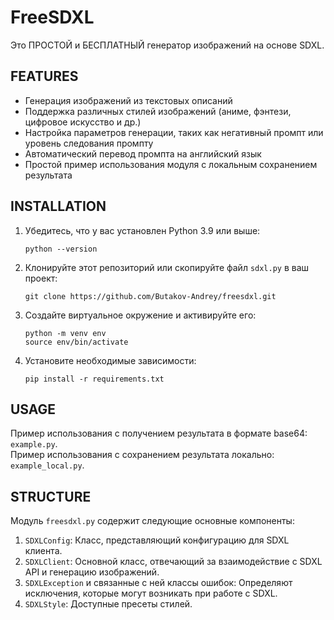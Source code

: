 # FreeSDXL
Это ПРОСТОЙ и БЕСПЛАТНЫЙ генератор изображений на основе SDXL.

## FEATURES
- Генерация изображений из текстовых описаний
- Поддержка различных стилей изображений (аниме, фэнтези, цифровое искусство и др.)
- Настройка параметров генерации, таких как негативный промпт или уровень следования промпту
- Автоматический перевод промпта на английский язык
- Простой пример использования  модуля с локальным сохранением результата

## INSTALLATION
1. Убедитесь, что у вас установлен Python 3.9 или выше:
    ```
    python --version
    ```
2. Клонируйте этот репозиторий или скопируйте файл `sdxl.py` в ваш проект:
    ```
    git clone https://github.com/Butakov-Andrey/freesdxl.git
    ```
3. Создайте виртуальное окружение и активируйте его:
    ```
    python -m venv env
    source env/bin/activate
    ```
4. Установите необходимые зависимости:
   ```
   pip install -r requirements.txt
   ```

## USAGE
Пример использования с получением результата в формате base64: `example.py`.  
Пример использования с сохранением результата локально: `example_local.py`.

## STRUCTURE
Модуль `freesdxl.py` содержит следующие основные компоненты:
1. `SDXLConfig`: Класс, представляющий конфигурацию для SDXL клиента.
2. `SDXLClient`: Основной класс, отвечающий за взаимодействие с SDXL API и генерацию изображений.
3. `SDXLException` и связанные с ней классы ошибок: Определяют исключения, которые могут возникать при работе с SDXL.
4. `SDXLStyle`: Доступные пресеты стилей.
